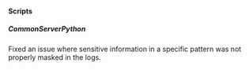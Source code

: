 
#### Scripts

##### CommonServerPython

Fixed an issue where sensitive information in a specific pattern was not properly masked in the logs.
